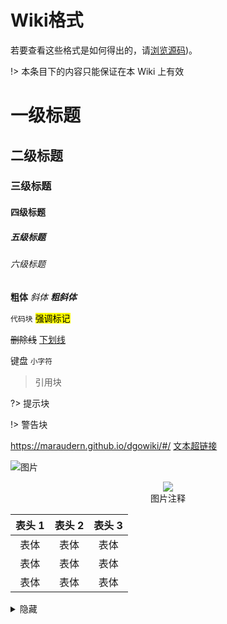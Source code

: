 <!-- dev/formats -->

# Wiki格式

若要查看这些格式是如何得出的，请[浏览源码]())。

!> 本条目下的内容只能保证在本 Wiki 上有效

# 一级标题

## 二级标题

### 三级标题

#### 四级标题

##### 五级标题

###### 六级标题

**粗体** _斜体_ **_粗斜体_**

`代码块`
<mark>强调标记</mark>

~~删除线~~
<u>下划线</u>

<kbd>键盘</kbd>
<small>小字符</small>

> 引用块

?> 提示块

!> 警告块

<https://maraudern.github.io/dgowiki/#/> [文本超链接](http://www.example.com/)

![图片](http://39.100.70.44:8000/images/index_rotation_pic1.jpg)

<figure style='text-align: center'>
    <img draggable='false' src='http://39.100.70.44:8000/images/index_rotation_pic1.jpg'/>
    <figcaption>图片注释</figcaption>
</figure>

| 表头 1 | 表头 2 | 表头 3 |
| :----: | :----: | :----: |
|  表体  |  表体  |  表体  |
|  表体  |  表体  |  表体  |
|  表体  |  表体  |  表体  |

<details>
<summary>隐藏</summary>
aaaaaaaaa
</details>
